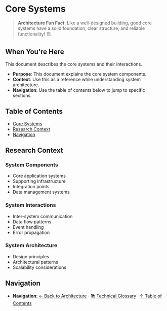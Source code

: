 # Core Systems

> **Architecture Fun Fact**: Like a well-designed building, good core systems have a solid foundation, clear structure, and reliable functionality! 🏗️

## When You're Here

This document describes the core systems and their interactions.

* **Purpose**: This document explains the core system components.
* **Context**: Use this as a reference while understanding system architecture.
* **Navigation**: Use the table of contents below to jump to specific sections.

## Table of Contents

* [Core Systems](#core-systems)
* [Research Context](#research-context)
* [Navigation](#navigation)

## Research Context

### System Components

* Core application systems
* Supporting infrastructure
* Integration points
* Data management systems

### System Interactions

* Inter-system communication
* Data flow patterns
* Event handling
* Error propagation

### System Architecture

* Design principles
* Architectural patterns
* Scalability considerations

## Navigation

* **Navigation**: [← Back to Architecture](../README.md) · [📚 Technical Glossary](../../../GLOSSARY.md) · [↑ Table of Contents](#core-systems)
